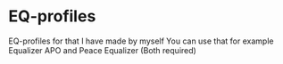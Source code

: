 # EQ-profiles

EQ-profiles for that I have made by myself
You can use that for example Equalizer APO and Peace Equalizer (Both required)
